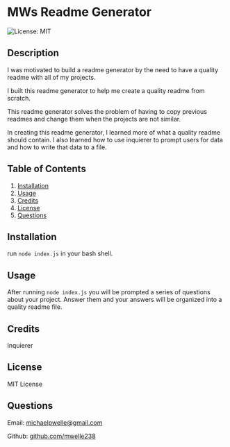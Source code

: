 # MWs Readme Generator
![License: MIT](https://img.shields.io/badge/License-MIT-yellow.svg)
## Description

I was motivated to build a readme generator by the need to have a quality readme with all of my projects.

I built this readme generator to help me create a quality readme from scratch.

This readme generator solves the problem of having to copy previous readmes and change them when the projects are not similar.

In creating this readme generator, I learned more of what a quality readme should contain.  I also learned how to use inquierer to prompt users for data and how to write that data to a file.


## Table of Contents

1. [Installation](#Installation)
2. [Usage](#Usage)
3. [Credits](#Credits)
4. [License](#License)
5. [Questions](#Questions)

## Installation

run ```node index.js``` in your bash shell.

## Usage

After running ```node index.js``` you will be prompted a series of questions about your project.  Answer them and your answers will be organized into a quality readme file.

## Credits

Inquierer

## License

MIT License

## Questions

Email: [michaelpwelle@gmail.com](mailto:michaelpwelle@gmail.com)

Github: [github.com/mwelle238](https://www.github.com/mwelle238)
